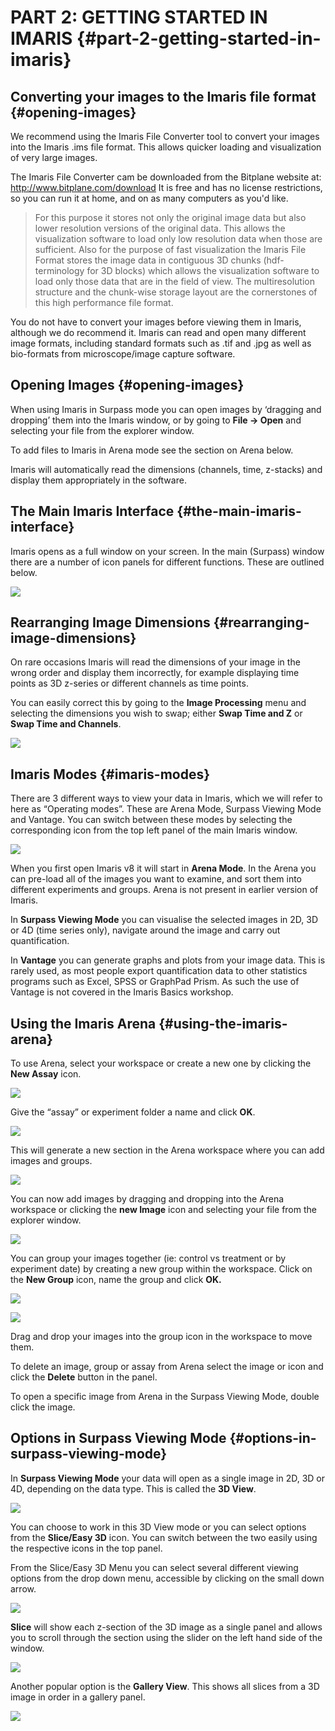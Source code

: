 # PART 2: GETTING STARTED IN IMARIS {#part-2-getting-started-in-imaris}

## Converting your images to the Imaris file format {#opening-images}

We recommend using the Imaris File Converter tool to convert your images into the Imaris .ims file format. This allows quicker loading and visualization of very large images.

The Imaris File Converter cam be downloaded from the Bitplane website at: http://www.bitplane.com/download It is free and has no license restrictions, so you can run it at home, and on as many computers as you'd like.

> For this purpose it stores not only the original image data but also lower resolution versions of the original data. This allows the visualization software to load only low resolution data when those are sufficient. Also for the purpose of fast visualization the Imaris File Format stores the image data in contiguous 3D chunks \(hdf-terminology for 3D blocks\) which allows the visualization software to load only those data that are in the field of view. The multiresolution structure and the chunk-wise storage layout are the cornerstones of this high performance file format.

You do not have to convert your images before viewing them in Imaris, although we do recommend it. Imaris can read and open many different image formats, including standard formats such as .tif and .jpg as well as bio-formats from microscope/image capture software. 

## Opening Images {#opening-images}

When using Imaris in Surpass mode you can open images by ‘dragging and dropping’ them into the Imaris window, or by going to **File -&gt; Open** and selecting your file from the explorer window.

To add files to Imaris in Arena mode see the section on Arena below.

Imaris will automatically read the dimensions \(channels, time, z-stacks\) and display them appropriately in the software.

## The Main Imaris Interface {#the-main-imaris-interface}

Imaris opens as a full window on your screen. In the main \(Surpass\) window there are a number of icon panels for different functions. These are outlined below.

![](/assets/part_1/imaris-main-interface.jpg)

## Rearranging Image Dimensions {#rearranging-image-dimensions}

On rare occasions Imaris will read the dimensions of your image in the wrong order and display them incorrectly, for example displaying time points as 3D z-series or different channels as time points.

You can easily correct this by going to the **Image Processing** menu and selecting the dimensions you wish to swap; either **Swap Time and Z** or **Swap Time and Channels**.

![](/assets/part_2/rearrange-image-dimensions.jpg)

## Imaris Modes {#imaris-modes}

There are 3 different ways to view your data in Imaris, which we will refer to here as “Operating modes”. These are Arena Mode, Surpass Viewing Mode and Vantage. You can switch between these modes by selecting the corresponding icon from the top left panel of the main Imaris window.

![](/assets/part_2/modes_arena_surpass_vantage.jpg)

When you first open Imaris v8 it will start in **Arena Mode**. In the Arena you can pre-load all of the images you want to examine, and sort them into different experiments and groups. Arena is not present in earlier version of Imaris.

In **Surpass Viewing Mode** you can visualise the selected images in 2D, 3D or 4D \(time series only\), navigate around the image and carry out quantification.

In **Vantage** you can generate graphs and plots from your image data. This is rarely used, as most people export quantification data to other statistics programs such as Excel, SPSS or GraphPad Prism. As such the use of Vantage is not covered in the Imaris Basics workshop.

## Using the Imaris Arena {#using-the-imaris-arena}

To use Arena, select your workspace or create a new one by clicking the **New Assay** icon.

![](/assets/part_2/create_new_assay.jpg)

Give the “assay” or experiment folder a name and click **OK**.

![](/assets/part_2/create_new_assay_name.jpg)

This will generate a new section in the Arena workspace where you can add images and groups.

![](/assets/part_2/new_assay_workspace.jpg)

You can now add images by dragging and dropping into the Arena workspace or clicking the **new Image** icon and selecting your file from the explorer window.

![](/assets/part_2/add_new_images.jpg)

You can group your images together \(ie: control vs treatment or by experiment date\) by creating a new group within the workspace. Click on the **New Group** icon, name the group and click **OK.**

![](/assets/part_2/create_new_group.jpg)

![](/assets/part_2/create_new_group_name.jpg)

Drag and drop your images into the group icon in the workspace to move them.

To delete an image, group or assay from Arena select the image or icon and click the **Delete** button in the panel.

To open a specific image from Arena in the Surpass Viewing Mode, double click the image.

## Options in Surpass Viewing Mode {#options-in-surpass-viewing-mode}

In **Surpass Viewing Mode** your data will open as a single image in 2D, 3D or 4D, depending on the data type. This is called the **3D View**.

![](/assets/part_2/3d_view_surpass_mode.jpg)

You can choose to work in this 3D View mode or you can select options from the **Slice/Easy 3D** icon. You can switch between the two easily using the respective icons in the top panel.

From the Slice/Easy 3D Menu you can select several different viewing options from the drop down menu, accessible by clicking on the small down arrow.

![](/assets/part_2/3d_view_options.jpg)

**Slice** will show each z-section of the 3D image as a single panel and allows you to scroll through the section using the slider on the left hand side of the window.

![](/assets/part_2/3d_view_slice.jpg)

Another popular option is the **Gallery View**. This shows all slices from a 3D image in order in a gallery panel.

![](/assets/part_2/3d_view_gallery_panel.jpg)

